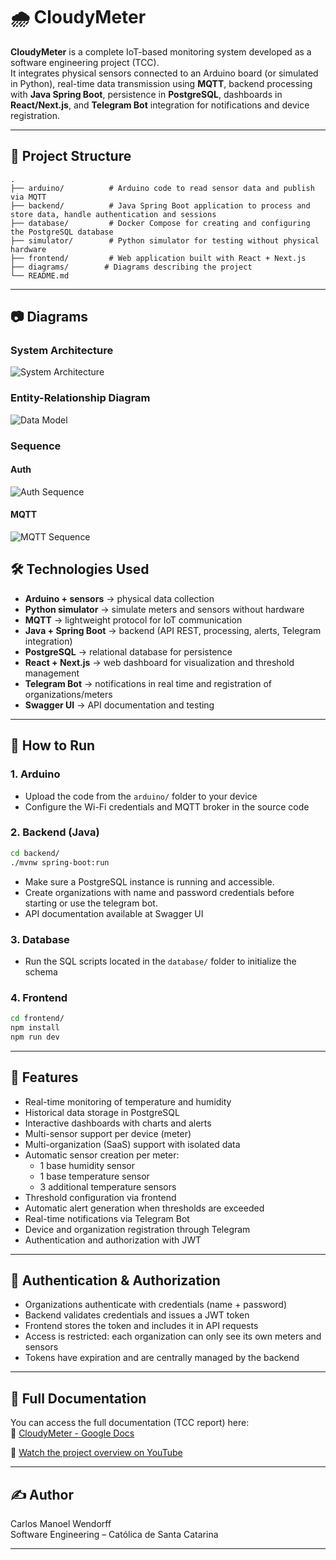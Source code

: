 # 🌧️ CloudyMeter

**CloudyMeter** is a complete IoT-based monitoring system developed as a software engineering project (TCC).  
It integrates physical sensors connected to an Arduino board (or simulated in Python), real-time data transmission using **MQTT**, backend processing with **Java Spring Boot**, persistence in **PostgreSQL**, dashboards in **React/Next.js**, and **Telegram Bot** integration for notifications and device registration.

---

## 📁 Project Structure

```
.
├── arduino/          # Arduino code to read sensor data and publish via MQTT
├── backend/          # Java Spring Boot application to process and store data, handle authentication and sessions
├── database/         # Docker Compose for creating and configuring the PostgreSQL database
├── simulator/        # Python simulator for testing without physical hardware
├── frontend/         # Web application built with React + Next.js
├── diagrams/        # Diagrams describing the project
└── README.md
```

---

## 📷 Diagrams

### System Architecture

![System Architecture](./diagrams/diagrama%20Arquitetura.png)

### Entity-Relationship Diagram

![Data Model](./diagrams/diagrama%20ER.png)

### Sequence

#### Auth

![Auth Sequence](./diagrams/diagrama%20de%20sequencia%20auth.png)

#### MQTT

![MQTT Sequence](./diagrams/diagrama%20de%20sequencia%20mqtt.png)

## 🛠️ Technologies Used

- **Arduino + sensors** → physical data collection
- **Python simulator** → simulate meters and sensors without hardware
- **MQTT** → lightweight protocol for IoT communication
- **Java + Spring Boot** → backend (API REST, processing, alerts, Telegram integration)
- **PostgreSQL** → relational database for persistence
- **React + Next.js** → web dashboard for visualization and threshold management
- **Telegram Bot** → notifications in real time and registration of organizations/meters
- **Swagger UI** → API documentation and testing

---

## 🚀 How to Run

### 1. Arduino

- Upload the code from the `arduino/` folder to your device
- Configure the Wi-Fi credentials and MQTT broker in the source code

### 2. Backend (Java)

```bash
cd backend/
./mvnw spring-boot:run
```

- Make sure a PostgreSQL instance is running and accessible.
- Create organizations with name and password credentials before starting or use the telegram bot.
- API documentation available at Swagger UI

### 3. Database

- Run the SQL scripts located in the `database/` folder to initialize the schema

### 4. Frontend

```bash
cd frontend/
npm install
npm run dev
```

---

## 📌 Features

- Real-time monitoring of temperature and humidity
- Historical data storage in PostgreSQL
- Interactive dashboards with charts and alerts
- Multi-sensor support per device (meter)
- Multi-organization (SaaS) support with isolated data
- Automatic sensor creation per meter:
  - 1 base humidity sensor
  - 1 base temperature sensor
  - 3 additional temperature sensors
- Threshold configuration via frontend
- Automatic alert generation when thresholds are exceeded
- Real-time notifications via Telegram Bot
- Device and organization registration through Telegram
- Authentication and authorization with JWT

---

## 🔐 Authentication & Authorization

- Organizations authenticate with credentials (name + password)
- Backend validates credentials and issues a JWT token
- Frontend stores the token and includes it in API requests
- Access is restricted: each organization can only see its own meters and sensors
- Tokens have expiration and are centrally managed by the backend

---

## 📄 Full Documentation

You can access the full documentation (TCC report) here:  
📎 [CloudyMeter - Google Docs](https://docs.google.com/document/d/1JZ3B5b4yDFAEL1ascxJWgDR6ur6_lXzRr40IBrODyE4/edit?usp=sharing)

🎥 [Watch the project overview on YouTube](https://youtu.be/Ac6TsLdMpkM?si=MwarlN-7i_JpWxqE)

---

## ✍️ Author

Carlos Manoel Wendorff  
Software Engineering – Católica de Santa Catarina

---
